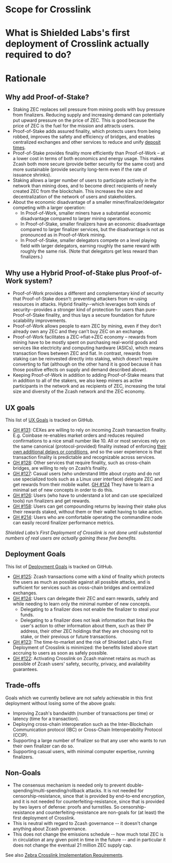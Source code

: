 Scope for Crosslink
===

# What is Shielded Labs's first deployment of Crosslink actually required to do?

# Rationale

## Why add Proof-of-Stake?

* Staking ZEC replaces sell pressure from mining pools with buy pressure from finalizers. Reducing supply and increasing demand can potentially put upward pressure on the price of ZEC. This is good because the price of ZEC is the fuel for the mission and attracts users.
* Proof-of-Stake adds assured finality, which protects users from being robbed, improves the safety and efficiency of bridges, and enables centralized exchanges and other services to reduce and unify [deposit times](https://zechub.wiki/using-zcash/custodial-exchanges).
* Proof-of-Stake provides finality more efficiently than Proof-of-Work – at a lower cost in terms of both economics and energy usage. This makes Zcash both more secure (provide better security for the same cost) and more sustainable (provide security long-term even if the rate of issuance shrinks).
* Staking allows a larger number of users to participate actively in the network than mining does, and to become direct recipients of newly created ZEC from the blockchain. This increases the size and decentralization of the network of users and stakeholders.
* About the economic disadvantage of a smaller miner/finalizer/delegator competing with a larger operation:
  * In Proof-of-Work, smaller miners have a substantial economic disadvantage compared to larger mining operations.
  * In Proof-of-Stake, smaller finalizers have an economic disadvantage compared to larger finalizer services, but the disadvantage is not as pronounced as in Proof-of-Work mining.
  * In Proof-of-Stake, smaller delegators compete on a level playing field with larger delegators, earning roughly the same reward with roughly the same risk. (Note that delegators get less reward than finalizers.)

## Why use a Hybrid Proof-of-Stake plus Proof-of-Work system?

* Proof-of-Work provides a different and complementary kind of security that Proof-of-Stake doesn’t: preventing attackers from re-using resources in attacks. Hybrid finality--which leverages both kinds of security--provides a stronger kind of protection for users than pure-Proof-of-Stake finality, and thus lays a secure foundation for future scalability improvements.
* Proof-of-Work allows people to earn ZEC by mining, even if they don’t already own any ZEC and they can’t buy ZEC on an exchange.
* Proof-of-Work facilitates a ZEC->fiat->ZEC economy – rewards from mining have to be mostly spent on purchasing real-world goods and services like electricity and computing hardware (ASICs), which means transaction flows between ZEC and fiat. In contrast, rewards from staking can be reinvested directly into staking, which doesn’t require converting to fiat (although on the other hand it is good because it has those positive effects on supply and demand described above).
* Keeping Proof-of-Work in addition to adding Proof-of-Stake means that in addition to all of the stakers, we also keep miners as active participants in the network and as recipients of ZEC, increasing the total size and diversity of the Zcash network and the ZEC economy.


UX goals
---

This list of [UX Goals](https://github.com/ShieldedLabs/zebra-crosslink/labels/UX%20Goal) is tracked on GitHub.

* [GH #131](https://github.com/ShieldedLabs/zebra-crosslink/issues/131): CEXes are willing to rely on incoming Zcash transaction finality. E.g. Coinbase re-enables market orders and reduces required confirmations to a nice small number like 10. All or most services rely on the same canonical (protocol-provided) finality instead of enforcing [their own additional delays or conditions](https://zechub.wiki/using-zcash/custodial-exchanges), and so the user experience is that transaction finality is predictable and recognizable across services.
* [GH #128](https://github.com/ShieldedLabs/zebra-crosslink/issues/128): Other services that require finality, such as cross-chain bridges, are willing to rely on Zcash’s finality.
* [GH #127](https://github.com/ShieldedLabs/zebra-crosslink/issues/127): Casual users (who understand little about crypto and do not use specialized tools such as a Linux user interface) delegate ZEC and get rewards from their mobile wallet. [GH #124](https://github.com/ShieldedLabs/zebra-crosslink/issues/124) They have to learn a minimal set of new concepts in order to do this.
* [GH #126](https://github.com/ShieldedLabs/zebra-crosslink/issues/126): Users (who have to understand a lot and can use specialized tools) run finalizers and get rewards.
* [GH #158](https://github.com/ShieldedLabs/zebra-crosslink/issues/158): Users can get compounding returns by leaving their stake plus their rewards staked, without them or their wallet having to take action.
* [GH #214](https://github.com/ShieldedLabs/zebra-crosslink/issues/214): Users who are comfortable operating the commandline node can easily record finalizer performance metrics.

_Shielded Labs’s First Deployment of Crosslink is not done until substantial numbers of real users are actually gaining these five benefits._

Deployment Goals
---

This list of [Deployment Goals](https://github.com/ShieldedLabs/zebra-crosslink/labels/Deployment%20Goals) is tracked on GitHub.

* [GH #125](https://github.com/ShieldedLabs/zebra-crosslink/issues/125): Zcash transactions come with a kind of finality which protects the users as much as possible against all possible attacks, and is sufficient for services such as cross-chain bridges and centralized exchanges.
* [GH #124](https://github.com/ShieldedLabs/zebra-crosslink/issues/124): Users can delegate their ZEC and earn rewards, safely and while needing to learn only the minimal number of new concepts.
    * Delegating to a finalizer does not enable the finalizer to steal your funds.
    * Delegating to a finalizer does not leak information that links the user's action to other information about them, such as their IP address, their other ZEC holdings that they are choosing not to stake, or their previous or future transactions.
* [GH #123](https://github.com/ShieldedLabs/zebra-crosslink/issues/123): The time-to-market and the risk of Shielded Labs's First Deployment of Crosslink is minimized: the benefits listed above start accruing to users as soon as safely possible.
* [GH #122](https://github.com/ShieldedLabs/zebra-crosslink/issues/122): Activating Crosslink on Zcash mainnet retains as much as possible of Zcash users' safety, security, privacy, and availability guarantees.

Trade-offs
---

Goals which we currently believe are not safely achievable in this first deployment without losing some of the above goals:
* Improving Zcash's bandwidth (number of transactions per time) or latency (time for a transaction).
* Deploying cross-chain interoperation such as the Inter-Blockchain Communication protocol (IBC) or Cross-Chain Interoperability Protocol (CCIP).
* Supporting a large number of finalizer so that any user who wants to run their own finalizer can do so.
* Supporting casual users, with minimal computer expertise, running finalizers.

Non-Goals
---

* The consensus mechanism is needed only to prevent double-spending/multi-spending/rollback attacks. It is not needed for censorship-resistance, since that is provided by end-to-end encryption, and it is not needed for counterfeiting-resistance, since that is provided by two layers of defense: proofs and turnstiles. So censorship-resistance and counterfeiting-resistance are non-goals for (at least) the first deployment of Crosslink.
* This is neutral with regard to Zcash governance -- it doesn't change anything about Zcash governance.
* This does not change the emissions schedule -- how much total ZEC is in circulation at any given point in time in the future -- and in particular it does not change the eventual 21 million ZEC supply cap.

See also [Zebra Crosslink Implementation Requirements](https://docs.google.com/document/d/1YXalTGoezGH8GS1dknO8aK6eBFRq_Pq8LvDeho1KVZ8/edit?usp=sharing).
